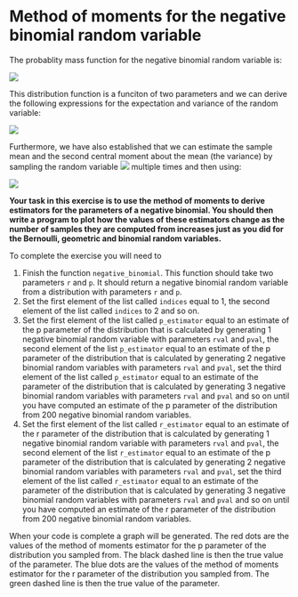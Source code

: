 # Method of moments for the negative binomial random variable

The probablity mass function for the negative binomial random variable is:

![](https://render.githubusercontent.com/render/math?math=P(X=x)=\binom{x-1}{r-1}p^r(1-p)^{x-r})

This distribution function is a funciton of two parameters and we can derive the following expressions for the expectation and variance of the random variable:

![](https://render.githubusercontent.com/render/math?math=\mathbb{E}(X)=\frac{r}{p}\qquad\textrm{var}(X)=\frac{r(1-p)}{p^2})

Furthermore, we have also established that we can estimate the sample mean and the second central moment about the mean (the variance) by sampling the random variable ![](https://render.githubusercontent.com/render/math?math=X_i) multiple times and then using:

![](https://render.githubusercontent.com/render/math?math=\overline{X}=\frac{1}{n}\sum_{i=1}^{n}X_i\qquad\widehat{\mu_2=\frac{1}{n}\sum_{i=1}^{n}(X_i-\overline{X})^2)

__Your task in this exercise is to use the method of moments to derive estimators for the parameters of a negative binomial.  You should then write a program to plot how the values of these estimators change as the number of samples they are computed from increases just as you did for the Bernoulli, geometric and binomial random variables.__

To complete the exercise you will need to  

1. Finish the function `negative_binomial`. This function should take two parameters `r` and `p`. It should return a negative binomial random variable from a distribution with parameters `r` and `p`. 
2. Set the first element of the list called `indices` equal to 1, the second element of the list called `indices` to 2 and so on.
3. Set the first element of the list called `p_estimator` equal to an estimate of the p parameter of the distribution that is calculated by generating 1 negative binomial random variable with parameters `rval` and `pval`, the second element of the list `p_estimator` equal to an estimate of the p parameter of the distribution that is calculated by generating 2 negative binomial random variables with parameters `rval` and `pval`, set the third element of the list called `p_estimator` equal to an estimate of the parameter of the distribution that is calculated by generating 3 negative binomial random variables with parameters `rval` and `pval` and so on until you have computed an estimate of the p parameter of the distribution from 200 negative binomial random variables. 
4. Set the first element of the list called `r_estimator` equal to an estimate of the r parameter of the distribution that is calculated by generating 1 negative binomial random variable with parameters `rval` and `pval`, the second element of the list `r_estimator` equal to an estimate of the p parameter of the distribution that is calculated by generating 2 negative binomial random variables with parameters `rval` and `pval`, set the third element of the list called `r_estimator` equal to an estimate of the parameter of the distribution that is calculated by generating 3 negative binomial random variables with parameters `rval` and `pval` and so on until you have computed an estimate of the r parameter of the distribution from 200 negative binomial random variables. 

When your code is complete a graph will be generated.  The red dots are the values of the method of moments estimator for the p parameter of the distribution you sampled from.  The black dashed line is then the true value of the parameter.  The blue dots are the values of the method of moments estimator for the r parameter of the distribution you sampled from.  The green dashed line is then the true value of the parameter.  
